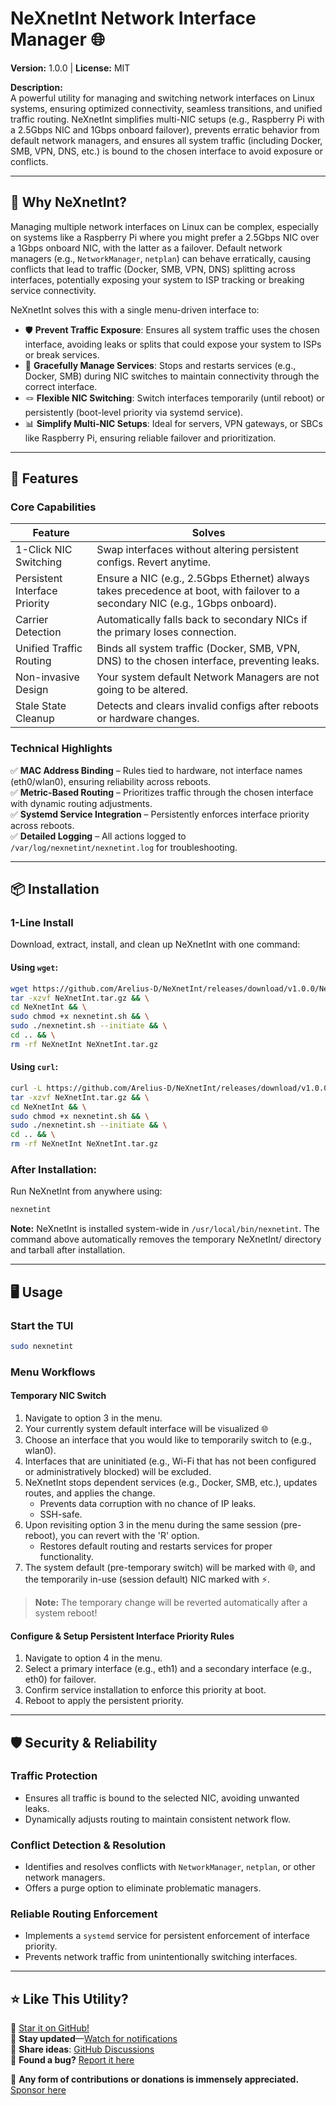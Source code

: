 # NeXnetInt Network Interface Manager 🌐  

**Version:** 1.0.0 | **License:** MIT  

**Description:**  
A powerful utility for managing and switching network interfaces on Linux systems, ensuring optimized connectivity, seamless transitions, and unified traffic routing. NeXnetInt simplifies multi-NIC setups (e.g., Raspberry Pi with a 2.5Gbps NIC and 1Gbps onboard failover), prevents erratic behavior from default network managers, and ensures all system traffic (including Docker, SMB, VPN, DNS, etc.) is bound to the chosen interface to avoid exposure or conflicts.  

---

## 🧠 Why NeXnetInt?  

Managing multiple network interfaces on Linux can be complex, especially on systems like a Raspberry Pi where you might prefer a 2.5Gbps NIC over a 1Gbps onboard NIC, with the latter as a failover. Default network managers (e.g., `NetworkManager`, `netplan`) can behave erratically, causing conflicts that lead to traffic (Docker, SMB, VPN, DNS) splitting across interfaces, potentially exposing your system to ISP tracking or breaking service connectivity.  

NeXnetInt solves this with a single menu-driven interface to:  

- 🛡️ **Prevent Traffic Exposure**: Ensures all system traffic uses the chosen interface, avoiding leaks or splits that could expose your system to ISPs or break services.  
- 🚦 **Gracefully Manage Services**: Stops and restarts services (e.g., Docker, SMB) during NIC switches to maintain connectivity through the correct interface.  
- 🪢 **Flexible NIC Switching**: Switch interfaces temporarily (until reboot) or persistently (boot-level priority via systemd service).  
- 📊 **Simplify Multi-NIC Setups**: Ideal for servers, VPN gateways, or SBCs like Raspberry Pi, ensuring reliable failover and prioritization.  

---

## 🌟 Features  

### Core Capabilities  

| Feature                      | Solves                                                                                           |
|-----------------------------|--------------------------------------------------------------------------------------------------|
| 1-Click NIC Switching        | Swap interfaces without altering persistent configs. Revert anytime.                           |
| Persistent Interface Priority | Ensure a NIC (e.g., 2.5Gbps Ethernet) always takes precedence at boot, with failover to a secondary NIC (e.g., 1Gbps onboard). |
| Carrier Detection            | Automatically falls back to secondary NICs if the primary loses connection.                    |
| Unified Traffic Routing      | Binds all system traffic (Docker, SMB, VPN, DNS) to the chosen interface, preventing leaks.    |
| Non-invasive Design          | Your system default Network Managers are not going to be altered.                              |
| Stale State Cleanup          | Detects and clears invalid configs after reboots or hardware changes.                          |

### Technical Highlights  

✅ **MAC Address Binding** – Rules tied to hardware, not interface names (eth0/wlan0), ensuring reliability across reboots.  
✅ **Metric-Based Routing** – Prioritizes traffic through the chosen interface with dynamic routing adjustments.  
✅ **Systemd Service Integration** – Persistently enforces interface priority across reboots.  
✅ **Detailed Logging** – All actions logged to `/var/log/nexnetint/nexnetint.log` for troubleshooting.  

---

## 📦 Installation  

### 1-Line Install  

Download, extract, install, and clean up NeXnetInt with one command:  

#### Using `wget`:  

```bash
wget https://github.com/Arelius-D/NeXnetInt/releases/download/v1.0.0/NeXnetInt.tar.gz && \
tar -xzvf NeXnetInt.tar.gz && \
cd NeXnetInt && \
sudo chmod +x nexnetint.sh && \
sudo ./nexnetint.sh --initiate && \
cd .. && \
rm -rf NeXnetInt NeXnetInt.tar.gz
```

#### Using `curl`:  

```bash
curl -L https://github.com/Arelius-D/NeXnetInt/releases/download/v1.0.0/NeXnetInt.tar.gz -o NeXnetInt.tar.gz && \
tar -xzvf NeXnetInt.tar.gz && \
cd NeXnetInt && \
sudo chmod +x nexnetint.sh && \
sudo ./nexnetint.sh --initiate && \
cd .. && \
rm -rf NeXnetInt NeXnetInt.tar.gz
```

### After Installation:  

Run NeXnetInt from anywhere using:  

```bash
nexnetint
```

**Note:** NeXnetInt is installed system-wide in `/usr/local/bin/nexnetint`. The command above automatically removes the temporary NeXnetInt/ directory and tarball after installation.  

---

## 🖥️ Usage  

### Start the TUI  

```bash
sudo nexnetint
```

### Menu Workflows  

#### Temporary NIC Switch  

1. Navigate to option 3 in the menu.  
2. Your currently system default interface will be visualized 🌐  
3. Choose an interface that you would like to temporarily switch to (e.g., wlan0).  
4. Interfaces that are uninitiated (e.g., Wi-Fi that has not been configured or administratively blocked) will be excluded.  
5. NeXnetInt stops dependent services (e.g., Docker, SMB, etc.), updates routes, and applies the change.  
   - Prevents data corruption with no chance of IP leaks.  
   - SSH-safe.  
6. Upon revisiting option 3 in the menu during the same session (pre-reboot), you can revert with the 'R' option.  
   - Restores default routing and restarts services for proper functionality.  
7. The system default (pre-temporary switch) will be marked with 🌐, and the temporarily in-use (session default) NIC marked with ⚡.  

> **Note:** The temporary change will be reverted automatically after a system reboot!  

#### Configure & Setup Persistent Interface Priority Rules  

1. Navigate to option 4 in the menu.  
2. Select a primary interface (e.g., eth1) and a secondary interface (e.g., eth0) for failover.  
3. Confirm service installation to enforce this priority at boot.  
4. Reboot to apply the persistent priority.  

---

## 🛡️ Security & Reliability  

### **Traffic Protection**  
- Ensures all traffic is bound to the selected NIC, avoiding unwanted leaks.  
- Dynamically adjusts routing to maintain consistent network flow.  

### **Conflict Detection & Resolution**  
- Identifies and resolves conflicts with `NetworkManager`, `netplan`, or other network managers.  
- Offers a purge option to eliminate problematic managers.  

### **Reliable Routing Enforcement**  
- Implements a `systemd` service for persistent enforcement of interface priority.  
- Prevents network traffic from unintentionally switching interfaces.  

---

## ⭐ Like This Utility?  

🌟 [Star it on GitHub!](https://github.com/Arelius-D/NeXnetInt)  
🔔 **Stay updated**—[Watch for notifications](https://github.com/Arelius-D/NeXnetInt)  
💬 **Share ideas**: [GitHub Discussions](https://github.com/Arelius-D/NeXnetInt/discussions)  
🐞 **Found a bug?** [Report it here](https://github.com/Arelius-D/NeXnetInt/issues)  

💖 **Any form of contributions or donations is immensely appreciated.** [Sponsor here](https://github.com/sponsors/Arelius-D)  

